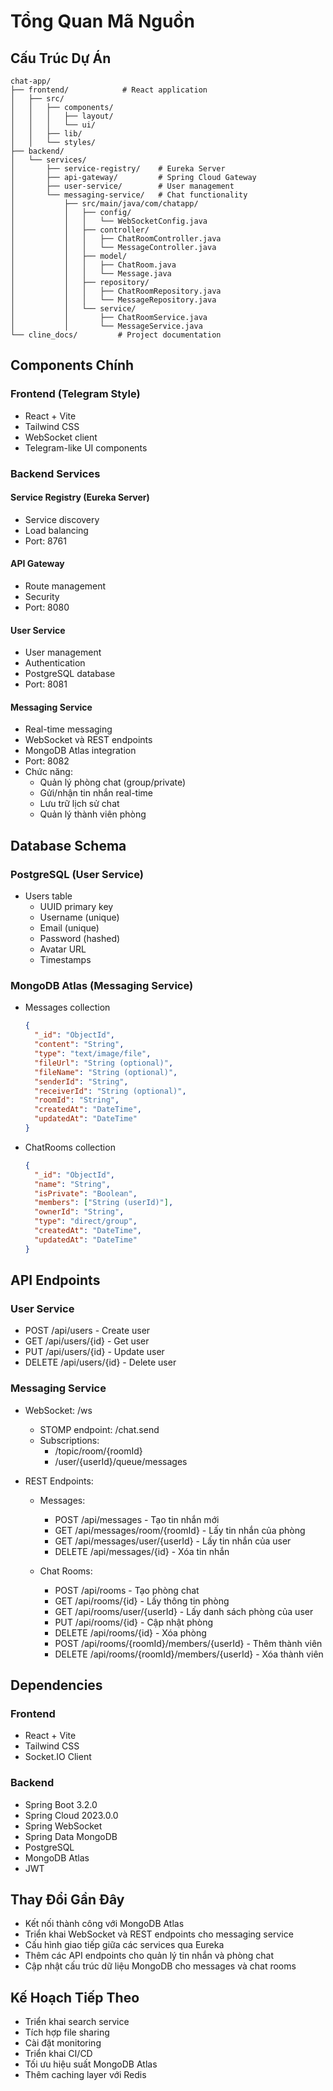 # Tổng Quan Mã Nguồn

## Cấu Trúc Dự Án
```
chat-app/
├── frontend/            # React application
│   ├── src/
│   │   ├── components/
│   │   │   ├── layout/
│   │   │   └── ui/
│   │   ├── lib/
│   │   └── styles/
├── backend/
│   └── services/
│       ├── service-registry/    # Eureka Server
│       ├── api-gateway/         # Spring Cloud Gateway
│       ├── user-service/        # User management
│       └── messaging-service/   # Chat functionality
│           ├── src/main/java/com/chatapp/
│           │   ├── config/
│           │   │   └── WebSocketConfig.java
│           │   ├── controller/
│           │   │   ├── ChatRoomController.java
│           │   │   └── MessageController.java
│           │   ├── model/
│           │   │   ├── ChatRoom.java
│           │   │   └── Message.java
│           │   ├── repository/
│           │   │   ├── ChatRoomRepository.java
│           │   │   └── MessageRepository.java
│           │   └── service/
│           │       ├── ChatRoomService.java
│           │       └── MessageService.java
└── cline_docs/         # Project documentation
```

## Components Chính

### Frontend (Telegram Style)
- React + Vite
- Tailwind CSS
- WebSocket client
- Telegram-like UI components

### Backend Services

#### Service Registry (Eureka Server)
- Service discovery
- Load balancing
- Port: 8761

#### API Gateway
- Route management
- Security
- Port: 8080

#### User Service
- User management
- Authentication
- PostgreSQL database
- Port: 8081

#### Messaging Service
- Real-time messaging
- WebSocket và REST endpoints
- MongoDB Atlas integration
- Port: 8082
- Chức năng:
  * Quản lý phòng chat (group/private)
  * Gửi/nhận tin nhắn real-time
  * Lưu trữ lịch sử chat
  * Quản lý thành viên phòng

## Database Schema

### PostgreSQL (User Service)
- Users table
  - UUID primary key
  - Username (unique)
  - Email (unique)
  - Password (hashed)
  - Avatar URL
  - Timestamps

### MongoDB Atlas (Messaging Service)
- Messages collection
  ```json
  {
    "_id": "ObjectId",
    "content": "String",
    "type": "text/image/file",
    "fileUrl": "String (optional)",
    "fileName": "String (optional)",
    "senderId": "String",
    "receiverId": "String (optional)",
    "roomId": "String",
    "createdAt": "DateTime",
    "updatedAt": "DateTime"
  }
  ```

- ChatRooms collection
  ```json
  {
    "_id": "ObjectId",
    "name": "String",
    "isPrivate": "Boolean",
    "members": ["String (userId)"],
    "ownerId": "String",
    "type": "direct/group",
    "createdAt": "DateTime",
    "updatedAt": "DateTime"
  }
  ```

## API Endpoints

### User Service
- POST /api/users - Create user
- GET /api/users/{id} - Get user
- PUT /api/users/{id} - Update user
- DELETE /api/users/{id} - Delete user

### Messaging Service
- WebSocket: /ws
  - STOMP endpoint: /chat.send
  - Subscriptions:
    * /topic/room/{roomId}
    * /user/{userId}/queue/messages

- REST Endpoints:
  - Messages:
    * POST /api/messages - Tạo tin nhắn mới
    * GET /api/messages/room/{roomId} - Lấy tin nhắn của phòng
    * GET /api/messages/user/{userId} - Lấy tin nhắn của user
    * DELETE /api/messages/{id} - Xóa tin nhắn

  - Chat Rooms:
    * POST /api/rooms - Tạo phòng chat
    * GET /api/rooms/{id} - Lấy thông tin phòng
    * GET /api/rooms/user/{userId} - Lấy danh sách phòng của user
    * PUT /api/rooms/{id} - Cập nhật phòng
    * DELETE /api/rooms/{id} - Xóa phòng
    * POST /api/rooms/{roomId}/members/{userId} - Thêm thành viên
    * DELETE /api/rooms/{roomId}/members/{userId} - Xóa thành viên

## Dependencies
### Frontend
- React + Vite
- Tailwind CSS
- Socket.IO Client

### Backend
- Spring Boot 3.2.0
- Spring Cloud 2023.0.0
- Spring WebSocket
- Spring Data MongoDB
- PostgreSQL
- MongoDB Atlas
- JWT

## Thay Đổi Gần Đây
- Kết nối thành công với MongoDB Atlas
- Triển khai WebSocket và REST endpoints cho messaging service
- Cấu hình giao tiếp giữa các services qua Eureka
- Thêm các API endpoints cho quản lý tin nhắn và phòng chat
- Cập nhật cấu trúc dữ liệu MongoDB cho messages và chat rooms

## Kế Hoạch Tiếp Theo
- Triển khai search service
- Tích hợp file sharing
- Cài đặt monitoring
- Triển khai CI/CD
- Tối ưu hiệu suất MongoDB Atlas
- Thêm caching layer với Redis
